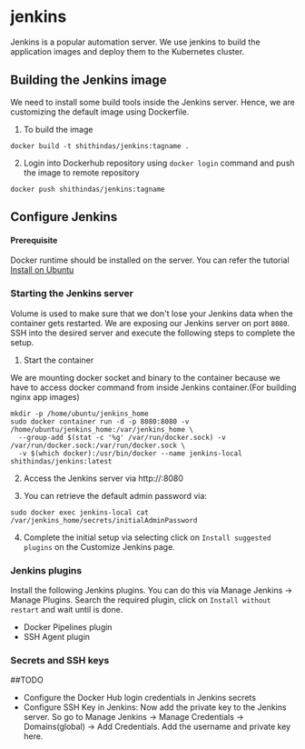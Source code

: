 # jenkins

Jenkins is a popular automation server. We use jenkins to build the application images and deploy them to the Kubernetes cluster.  

## Building the Jenkins image

We need to install some build tools inside the Jenkins server. Hence, we are customizing the default image using Dockerfile. 

1. To build the image 

```
docker build -t shithindas/jenkins:tagname .
```

2. Login into Dockerhub repository using `docker login` command and push the image to remote repository

```
docker push shithindas/jenkins:tagname
```

## Configure Jenkins 

#### Prerequisite

Docker runtime should be installed on the server. You can refer the tutorial [Install on Ubuntu](https://docs.docker.com/engine/install/ubuntu/)

### Starting the Jenkins server

Volume is used to make sure that we don't lose your Jenkins data when the container gets restarted. We are exposing our Jenkins server on port `8080`. SSH into the desired server and execute the following steps to complete the setup.

1. Start the container

We are mounting docker socket and binary to the container because we have to access docker command from inside Jenkins container.(For building nginx app images) 

```
mkdir -p /home/ubuntu/jenkins_home
sudo docker container run -d -p 8080:8080 -v /home/ubuntu/jenkins_home:/var/jenkins_home \
  --group-add $(stat -c '%g' /var/run/docker.sock) -v /var/run/docker.sock:/var/run/docker.sock \
  -v $(which docker):/usr/bin/docker --name jenkins-local shithindas/jenkins:latest
```
2. Access the Jenkins server via http://<server-IP>:8080

3. You can retrieve the default admin password via:

```
sudo docker exec jenkins-local cat /var/jenkins_home/secrets/initialAdminPassword
```

4. Complete the initial setup via selecting click on `Install suggested plugins` on the Customize Jenkins page.

### Jenkins plugins

Install the following Jenkins plugins. You can do this via Manage Jenkins → Manage Plugins. Search the required plugin, click on `Install without restart` and wait until is done.

- Docker Pipelines plugin
- SSH Agent plugin

### Secrets and SSH keys

##TODO
- Configure the Docker Hub login credentials in Jenkins secrets
- Configure SSH Key in Jenkins:
Now add the private key to the Jenkins server. So go to Manage Jenkins -> Manage Credentials -> Domains(global) -> Add Credentials. Add the username and private key here.
